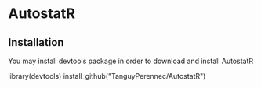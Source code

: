 # AutostatR

## Installation

You may install devtools package in order to download and install AutostatR

library(devtools)
install_github("TanguyPerennec/AutostatR")
